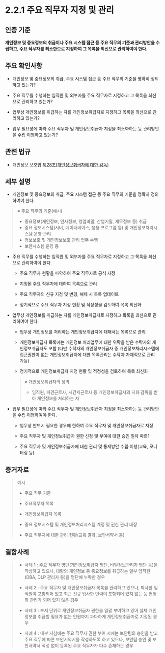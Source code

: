 # 2.2.1 주요 직무자 지정 및 관리

## 인증 기준

**개인정보 및 중요정보의 취급이나 주요 시스템 접근 등 주요 직무의 기준과 관리방안을 수립하고, 주요 직무자를 최소한으로 지정하여 그 목록을 최신으로 관리하여야 한다.**

## 주요 확인사항

- 개인정보 및 중요정보의 취급, 주요 시스템 접근 등 주요 직무의 기준을 명확히 정의하고 있는가?

- 주요 직무를 수행하는 임직원 및 외부자를 주요 직무자로 지정하고 그 목록을 최신으로 관리하고 있는가?

- 업무상 개인정보를 취급하는 자를 개인정보취급자로 지정하고 목록을 최신으로 관리하고 있는가?

- 업무 필요성에 따라 주요 직무자 및 개인정보취급자 지정을 최소화하는 등 관리방안을 수립·이행하고 있는가?

## 관련 법규

- 개인정보 보호법 [제28조(개인정보취급자에 대한 감독)](https://www.law.go.kr/법령/개인정보보호법/제28조 "페이지로 이동")

## 세부 설명

- 개인정보 및 중요정보의 취급, 주요 시스템 접근 등 주요 직무의 기준을 명확히 정의하여야 한다.
>
> ※ 주요 직무의 기준(예시)
>
> - 중요정보(개인정보, 인사정보, 영업비밀, 산업기밀, 재무정보 등) 취급
> - 중요 정보시스템(서버, 데이터베이스, 응용 프로그램 등) 및 개인정보처리시스템 운영·관리
> - 정보보호 및 개인정보보호 관리 업무 수행
> - 보안시스템 운영 등

- 주요 직무를 수행하는 임직원 및 외부자를 주요 직무자로 지정하고 그 목록을 최신으로 관리하여야 한다.

    - 주요 직무자 현황을 파악하여 주요 직무자로 공식 지정

    - 지정된 주요 직무자에 대하여 목록으로 관리

    - 주요 직무자의 신규 지정 및 변경, 해제 시 목록 업데이트

    - 정기적으로 주요 직무자 지정 현황 및 적정성을 검토하여 목록 최신화

- 업무상 개인정보를 취급하는 자를 개인정보취급자로 지정하고 목록을 최신으로 관리하여야 한다.

    - 업무상 개인정보를 처리하는 개인정보취급자에 대해서는 목록으로 관리

    - 개인정보취급자 목록에는 개인정보 처리업무에 대한 위탁을 받은 수탁자의 개인정보취급자도 포함
    (다만 수탁자의 개인정보취급자 중 개인정보처리시스템에 접근권한이 없는 개인정보취급자에 대한 목록관리는 수탁자 자체적으로 관리 가능)

    - 정기적으로 개인정보취급자 지정 현황 및 적정성을 검토하여 목록 최신화
    >
    > ※ 개인정보취급자의 정의
    >
    > - 임직원, 파견근로자, 시간제근로자 등 개인정보취급자의 지휘·감독을 받아 개인정보를 처리하는 자

- 업무 필요성에 따라 주요 직무자 및 개인정보취급자 지정을 최소화하는 등 관리방안을 수립·이행하여야 한다.

    - 업무상 반드시 필요한 경우에 한하여 주요 직무자 및 개인정보취급자로 지정

    - 주요 직무자 및 개인정보취급자 권한 신청 및 부여에 대한 승인 절차 마련1

    - 주요 직무자 및 개인정보취급자에 대한 관리 및 통제방안 수립·이행(교육, 모니터링 등)

## 증거자료

> 예시
>
> - 주요 직무 기준
>
> - 주요직무자 목록
>
> - 개인정보취급자 목록
>
> - 중요 정보시스템 및 개인정보처리시스템 계정 및 권한 관리 대장
>
> - 주요 직무자에 대한 관리 현황(교육 결과, 보안서약서 등)

## 결함사례

> - 사례 1 : 주요 직무자 명단(개인정보취급자 명단, 비밀정보관리자 명단 등)을 작성하고 있으나, 대량의 개인정보 등 중요정보를 취급하는 일부 임직원(DBA, DLP 관리자 등)을 명단에 누락한 경우
>
> - 사례 2 : 주요 직무자 및 개인정보취급자 목록을 관리하고 있으나, 퇴사한 임직원이 포함되어 있고 최근 신규 입사한 인력이 포함되어 있지 않는 등 현행화 관리가 되어 있지 않은 경우
>
> - 사례 3 : 부서 단위로 개인정보취급자 권한을 일괄 부여하고 있어 실제 개인정보를 취급할 필요가 없는 인원까지 과다하게 개인정보취급자로 지정된 경우
>
> - 사례 4 : 내부 지침에는 주요 직무자 권한 부여 시에는 보안팀의 승인을 받고 주요 직무에 따른 보안서약서를 작성하도록 하고 있으나, 보안팀 승인 및 보안서약서 작성 없이 등록된 주요 직무자가 다수 존재하는 경우

